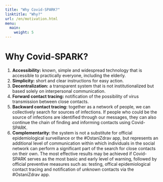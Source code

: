 ```yaml
---
title: "Why Covid-SPARK?"
linktitle: "Why?"
url: /en/motivation.html
menu:
  main:
    weight: 5
---
```


# Why Covid-SPARK?

1. **Accessibility:** known, simple and widespread technology that is accessible to practically everyone, including the elderly.
2. **Simplicity:** short and clear instructions for easy action.
3. **Decentralization:** a transparent system that is not institutionalized but based solely on interpersonal communication.
4. **Forward contact tracing:** notification of the possibility of virus transmission between close contacts.
5. **Backward contact tracing:** together as a network of people, we can collectively search for sources of infections. If people who could be the source of infections are identified through our messages, they can also continue the chain of finding and informing contacts using Covid-SPARK.
6. **Complementarity:** the system is not a substitute for official epidemiological surveillance or the #OstaniZdrav app, but represents an additional level of communication within which individuals in the social network can perform a significant part of the search for close contacts on their own. The most effective results may be achieved if Covid-SPARK serves as the most basic and early level of warning, followed by official preventive measures such as: testing, offical epidemiological contact tracing and notification of unknown contacts via the #OstaniZdrav app.

